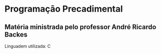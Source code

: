 # Programação Precadimental

## Matéria ministrada pelo professor André Ricardo Backes

Linguadem utilizada: C
